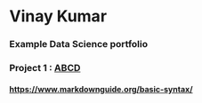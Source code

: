 # Vinay Kumar
### Example Data Science portfolio

### Project 1 : [ABCD](https://onlinedegree.iitm.ac.in/academics.html)

#### https://www.markdownguide.org/basic-syntax/
